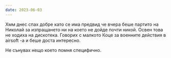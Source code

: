 ```yaml
---
date: 2023-06-03
---
```


Хмм днес спах добре като се има предвид че вчера беше партито на Николай за изпращането ни на което не дойде почти никой. Освен това не ходиха на дискотека. Говорих с малкото Коце за военните действия в airsoft -а и беше доста интересно. 

Не сънувах нещо което помня специфично. 

